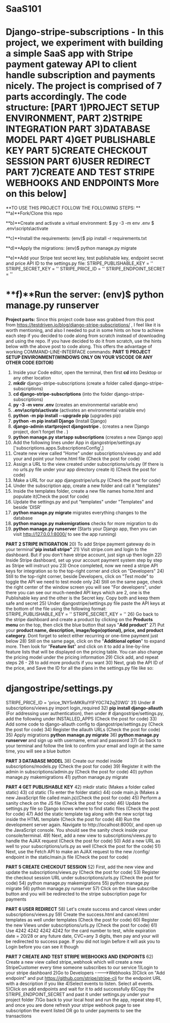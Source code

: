 # SaaS101
**Django-stripe-subscriptions** - In this project, we experiment with building a simple SaaS app with Stripe payment gateway API to client handle subscription and payments nicely.
The project is comprised of 7 parts accordingly. The code structure:
[PART 1)PROJECT SETUP ENVIRONMENT, 
PART 2)STRIPE INTEGRATION 
PART 3)DATABASE MODEL 
PART 4)GET PUBLISHABLE KEY 
PART 5)CREATE CHECKOUT SESSION 
PART 6)USER REDIRECT 
PART 7)CREATE AND TEST STRIPE WEBHOOKS AND ENDPOINTS
More on this below]
======================================================================================================================================
**TO USE THIS PROJECT FOLLOW THE FOLLOWING STEPS:
**
**a)**Fork/Clone this repo

**b)**Create and activate a virtual environment:
$ py -3 -m env .env
$ .env\scripts\activate

**c)**Install the requirements:
(env)$ pip install -r requirements.txt

**d)**Apply the migrations:
(env)$ python manage.py migrate

**e)**Add your Stripe test secret key, test publishable key, endpoint secret and price API ID to the settings.py file:
STRIPE_PUBLISHABLE_KEY = '<your test publishable key here>'
STRIPE_SECRET_KEY = '<your test secret key here>'
STRIPE_PRICE_ID = '<your price api id here>'
STRIPE_ENDPOINT_SECRET = '<your endpoint secret here>'

**f)**Run the server:
(env)$ python manage.py runserver
=======================================================================================================================================
**Project parts:**
Since this project code base was grabbed from this post from https://testdriven.io/blog/django-stripe-subscriptions/ , I feel like it is worth mentioning, and also I needed to put in some hints on how to achieve each step if you decided to code along from scratch instead of downloading and using the repo.
If you have decided to do it from scratch, use the hints below with the above post to code along. This offers the advantage of working COMMAND-LINE-INTERFACE commands:
**PART 1)
PROJECT SETUP ENVIRONMENT(WINDOWS ONLY ON YOUR VSCODE OR ANY OTHER CODE EDITOR)**
1) Inside your Code editor, open the terminal, then first **cd** into Desktop or any other location
2) **mkdir** django-stripe-subscriptions (create a folder called django-stripe-subscriptions)
3) **cd django-stripe-subscriptions** (into the folder django-stripe-subscriptions)
4) **py -3 -m venv .env** (creates an environmental variable env)
5) **.env\scripts\activate** (activates an environmental variable env)
6) **python -m pip install --upgrade pip** (upgrades pip)
7) **python -m pip install Django** (Install Django)
8) **django-admin startproject djangostripe .** (creates a new Django project, don't forget the . )
9) **python manage.py startapp subscriptions** (creates a new Django app)
10) Add the following lines under App in djangostripe/settings.py ['subscriptions.apps.SubscriptionsConfig',]
11) Create new view called "Home" under subscriptions/views.py and add your and point your home.html file (Check the post for code)
12) Assign a URL to the view created under subscriptions/urls.py (If there is no urls.py file under your app directory create it) (Check the post for code)
13) Make a URL for our app djangostripe/urls.py (Check the post for code)
14) Under the subscription app, create a new folder and call it "templates"
15) Inside the templates folder, create a new file names home.html and populate it(Check the post for code)
16) Update the settings.py and put "templates" under "Templates" and beside 'DISR'
17) **python manage.py migrate** migrates everything changes to the database
18) **python manage.py makemigrations** checks for more migration to do
19) **python manage.py runserver** (Starts your Django app, then you can visit http://127.0.0.1:8000/ to see the app running)

**PART 2
STRIPE INTIGRATION**
20) To add Stripe payment gateway do in your terminal"**pip install stripe"**
21) Visit stripe.com and login to the dashboard. But if you don't have stripe account, just sign up then login
22) Inside Stripe dashboard, set up your account payment system step by step as Stripe will instruct you
23) Once completed, now we need a stripe API keys for integration so to the top-right corner and click on "Developers"
24) Still to the top-right corner, beside Developers, click on "Test mode" to toggle the API we need to test mode only
24) Still on the same page, check the right center of the window screen you will see "For developers", under there you can see our much-needed API keys which are 2, one is the Publishable key and the other is the Secret key. Copy both and keep them safe and secret
25) Under djangostripe/settings.py file paste the API keys at the bottom of the file using the following format:
STRIPE_PUBLISHABLE_KEY = '<enter your stripe publishable key>'
STRIPE_SECRET_KEY = '<enter your stripe secret key>'
26) Go back to the stripe dashboard and create a product by clicking on the **Products menu** on the top, then click the blue button that says "**Add product**"
27) Put your **product name, description, image/logo(optional), price, and product category**. Dont forget to select either recurring or one-time payment just below
28) Still on the same page, click on the "**Additional option**" to expand more. Then look for "**Feature list**" and click on it to add a line-by-line feature lists that will be displayed on the pricing table. You can also change the pricing model under the pricing information
29) Click add, and repeat steps 26 - 28 to add more products if you want
30) Next, grab the API ID of the price, and Save the ID for all the plans in the settings.py file like so:
# djangostripe/settings.py
STRIPE_PRICE_ID = 'price_1NY5nMKRuIYIFY0C742qZ0WG'
31) Under # subscriptions/views.py import login_required
32) **pip install django-allauth** (For addressing user authentication), then under # djangostripe/settings.py, add the following under INSTALLED_APPS (Check the post for code)
33) Add some code to django-allauth config to djangostripe/settings.py (Check the post for code)
34) Register the allauth URLs (Check the post for code)
35) Apply migrations **python manage.py migrate**
36) **python manage.py runserver** and sign up with username, email and password
37) Go back to your terminal and follow the link to confirm your email and login at the same time, you will see a blue button

**PART 3
DATABASE MODEL**
38) Create our model inside subscriptions/models.py (Check the post for code)
39) Register it with the admin in subscriptions/admin.py (Check the post for code)
40) python manage.py makemigrations
41) python manage.py migrate

**PART 4
GET PUBLISHABLE KEY**
42) mkdir static (Makes a folder called static)
43) cd static (To enter the folder static)
44) code main.js (Makes a new JavaScript file called main.js)(Check the post for code)
45) Perform a sanity check on the JS file (Check the post for code)
46) Update the settings.py file so Django knows where to find static files (Check the post for code)
47) Add the static template tag along with the new script tag inside the HTML template (Check the post for code)
48) Run the development server again. Navigate to http://localhost:8000/, and open up the JavaScript console. You should see the sanity check inside your console/terminal.
49) Next, add a new view to subscriptions/views.py to handle the AJAX request (Check the post for code)
50) Add a new URL as well to your subscriptions/urls.py as well (Check the post for the code)
51) Next, use the Fetch API to make an AJAX request to the new /config/ endpoint in the static/main.js file (Check the post for code)

**PART 5
CREATE CHECKOUT SESSION**
52) First, add the new view and update the subscriptions/views.py (Check the post for code)
53) Register the checkout session URL under subscriptions/urls.py (Check the post for code)
54) python manage.py makemigrations
55) python manage.py migrate
56) python manage.py runserver 
57) Click on the blue subscribe button and you will be redirected to the stripe subscription page for payments

**PART 6
USER REDIRECT**
58) Let's create success and cancel views under subscriptions/views.py
59) Create the success.html and cancel.html templates as well under templates (Check the post for code)
60) Register the new Views under subscriptions/urls.py (Check the post for code)
61) Use 4242 4242 4242 4242 for the card number to test, while expiration date = 20/28 or any future date, CVC=any 3 digits, then pay and your will be redirected to success page. If you did not login before it will ask you to Login before you can see it though

**PART 7
CREATE AND TEST STRIPE WEBHOOKS AND ENDPOINTS**
62) Create a new view called stripe_webhook which will create a new StripeCustomer every time someone subscribes to our service
1)Login to your stripe dashboard
2)Go to Developers ---->Webhooks
3)Click on "Add endpoint" and put https://github.com/stripe/stripe-cli for the endpoint URL with a description if you like
4)Select events to listen. Select all events.
5)Click on add endpoints and wait for it to add successfully
6)Copy the STRIPE_ENDPOINT_SECRET and past it under settings.py under your project folder
7)Go back to your local host and run the app, repeat step 61, and once you are done refresh your stripe webhook page to see subscription the event listed OR go to under payments to see the transactions
